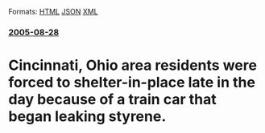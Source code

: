 
Formats: [HTML](/news/2005/08/28/cincinnati-ohio-area-residents-were-forced-to-shelter-in-place-late-in-the-day-because-of-a-train-car-that-began-leaking-styrene.html)  [JSON](/news/2005/08/28/cincinnati-ohio-area-residents-were-forced-to-shelter-in-place-late-in-the-day-because-of-a-train-car-that-began-leaking-styrene.json)  [XML](/news/2005/08/28/cincinnati-ohio-area-residents-were-forced-to-shelter-in-place-late-in-the-day-because-of-a-train-car-that-began-leaking-styrene.xml)  

### [2005-08-28](/news/2005/08/28/index.md)

##### 
#  Cincinnati, Ohio area residents were forced to shelter-in-place late in the day because of a train car that began leaking styrene.




